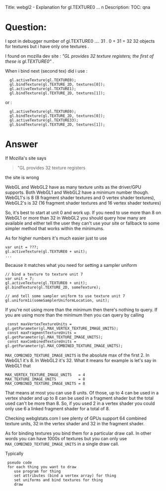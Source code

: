 Title: webgl2 - Explanation for gl.TEXTURE0 ... n
Description:
TOC: qna

# Question:

I spot in debugger number of gl.TEXTURE0 .... 31 . 0 + 31 = 32 
32 objects for textures but i have only one textures .

I found on mozilla dev site : *"GL provides 32 texture registers; the first of these is gl.TEXTURE0"* .

When i bind next (second tex) did i use : 

      gl.activeTexture(gl.TEXTURE0);
      gl.bindTexture(gl.TEXTURE_2D, textures[0]);
      gl.activeTexture(gl.TEXTURE1);
      gl.bindTexture(gl.TEXTURE_2D, textures[1]);

or : 


      gl.activeTexture(gl.TEXTURE0);
      gl.bindTexture(gl.TEXTURE_2D, textures[0]);
      gl.activeTexture(gl.TEXTURE33);
      gl.bindTexture(gl.TEXTURE_2D, textures[1]);
     




# Answer

If Mozilla's site says

> "GL provides 32 texture registers

the site is wrong

WebGL and WebGL2 have as many texture units as the driver/GPU supports.  Both WebGL1 and WebGL2 have a minimum number though. WebGL1's is 8 (8 fragment shader textures and 0 vertex shader textures), WebGL2's is 32 (16 fragment shader textures and 16 vertex shader textures)

So, it's best to start at unit 0 and work up. If you need to use more than 8 on WebGL1 or more than 32 in WebGL2 you should query how many are available and either tell the user they can't use your site or fallback to some simpler method that works within the minimums.

As for higher numbers it's much easier just to use 

    var unit = ???;
    gl.activeTexture(gl.TEXTURE0 + unit);
    ...

Because it matches what you need for setting a sampler uniform 

    // bind a texture to texture unit 7
    var unit = 7;
    gl.activeTexture(gl.TEXTURE0 + unit);
    gl.bindTexture(gl.TEXTURE_2D, someTexture);

    // and tell some sampler uniform to use texture unit 7
    gl.uniform1i(someSamplerUniformLocation, unit);

If you're not using more than the minimum then there's nothing to query. If you are using more than the minimum then you can query by calling

     const maxVertexTextureUnits = gl.getParameter(gl.MAX_VERTEX_TEXTURE_IMAGE_UNITS);
     const maxFragmentTextureUnits = gl.getParameter(gl.MAX_TEXTURE_IMAGE_UNITS);
     const maxCombinedTextureUnits = gl.getParameter(gl.MAX_COMBINED_TEXTURE_IMAGE_UNITS);

`MAX_COMBINED_TEXTURE_IMAGE_UNITS` is the absolute max of the first 2. In WebGL1 it's 8. In WebGL2 it's 32. What it means for example is let's say in WebGL1 that

    MAX_VERTEX_TEXTURE_IMAGE_UNITS   = 4
    MAX_TEXTURE_IMAGE_UNITS          = 8
    MAX_COMBINED_TEXTURE_IMAGE_UNITS = 8

That means at most you can use 8 units. Of those, up to 4 can be used in a vertex shader and up to 8 can be used in a fragment shader but the total used can't be more than 8. So, if you used 2 in a vertex shader you could only use 6 a linked fragment shader for a total of 8.

Checking webglstats.com I see plenty of GPUs support 64 combined texture units, 32 in the vertex shader and 32 in the fragment shader.

As for binding textures you bind them for a particular draw call. In other words you can have 1000s of textures but you can only use `MAX_COMBINED_TEXTURE_IMAGE_UNITS` in a single draw call.

Typically

     pseudo code
     for each thing you want to draw
        use program for thing
        set attributes (bind a vertex array) for thing
        set uniforms and bind textures for thing
        draw



